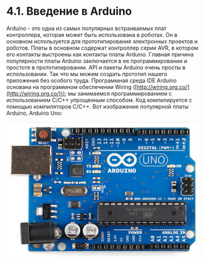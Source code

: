 # 4.1. Введение в Arduino

Arduino - это одна из самых популярных встраиваемых плат контроллера, которая может быть использована в роботах. Он в основном используется для прототипирования электронных проектов и роботов. Платы в основном содержат контроллер серии AVR, в котором его контакты выстроены как контакты платы Arduino. Главная причина популярности платы Arduino заключается в ее программировании и простоте в прототипировании. API и пакеты Arduino очень просты в использовании. Так что мы можем создать прототип нашего приложения без особого труда. Программная среда IDE Arduino основана на программном обеспечении Wiring \([http://wiring.org.co/](http://wiring.org.co/)\); мы занимаемся программированием с использованием C/C++ упрощенным способом. Код компилируется с помощью компиляторов C/C++. Вот изображение популярной платы Arduino, Arduino Uno:

![](../.gitbook/assets/image%20%2810%29.png)



